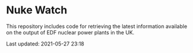# Nuke Watch

This repository includes code for retrieving the latest information available on the output of EDF nuclear power plants in the UK.

Last updated: 2021-05-27 23:18